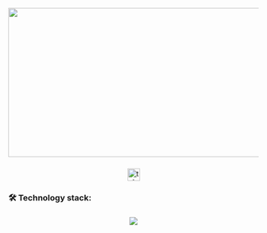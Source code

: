 <br clear="both">

<div align="center">
  <img height="300" width="600" src="https://user-images.githubusercontent.com/74038190/225813708-98b745f2-7d22-48cf-9150-083f1b00d6c9.gif"  />
</div>


###

<div align="center">
  <a href="https://t.me/soul4bit" target="_blank">
    <img src="https://img.shields.io/static/v1?message=Telegram&logo=telegram&label=&color=2CA5E0&logoColor=white&labelColor=&style=for-the-badge" height="25" alt="telegram logo"  />
  </a>
</div>


###

<h3 align="left">🛠 Technology stack:</h3>

###

<p align="center">
  <a href="https://skillicons.dev">
    <img src="https://skillicons.dev/icons?i=git,kubernetes,jenkins,docker,java,python,javascript,php" />
  </a>
</p>

###
